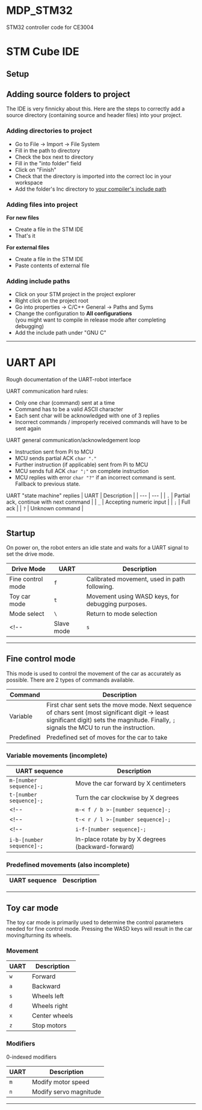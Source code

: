 # MDP_STM32
STM32 controller code for CE3004

# STM Cube IDE

## Setup

## Adding source folders to project
The IDE is very finnicky about this.
Here are the steps to correctly add a source directory
(containing source and header files)
into your project.

### Adding directories to project
- Go to File -> Import -> File System
- Fill in the path to directory
- Check the box next to directory
- Fill in the "into folder" field
- Click on "Finish"
- Check that the directory is imported into the correct loc in your workspace
- Add the folder's Inc directory to [your compiler's include path](#adding-include-paths)

### Adding files into project
**For new files**
- Create a file in the STM IDE
- That's it

**For external files**
- Create a file in the STM IDE
- Paste contents of external file


### Adding include paths
- Click on your STM project in the project explorer
- Right click on the project root
- Go into properties -> C/C++ General -> Paths and Syms
- Change the configuration to **All configurations** \
(you might want to compile in release mode after completing debugging)
- Add the include path under "GNU C"


---

# UART API
Rough documentation of the UART-robot interface

UART communication hard rules:
- Only one char (command) sent at a time
- Command has to be a valid ASCII character
- Each sent char will be acknowledged with one of 3 replies
- Incorrect commands / improperly received commands will have to be sent again

UART general communication/acknowledgement loop
- Instruction sent from Pi to MCU
- MCU sends partial ACK `char "."`
- Further instruction (if applicable) sent from Pi to MCU
- MCU sends full ACK `char ";"` on complete instruction
- MCU replies with error `char "?"` if an incorrect command is sent. Fallback to previous state.

UART "state machine" replies
| UART | Description |
| --- | --- |
| `.` | Partial ack, continue with next command |
| `_` | Accepting numeric input |
| `;` | Full ack |
| `?` | Unknown command |

---

## Startup
On power on, the robot enters an idle state and waits for a UART signal to set the drive mode.

| Drive Mode | UART | Description |
| --- | --- | --- |
| Fine control mode | `f` | Calibrated movement, used in path following. |
| Toy car mode | `t` | Movement using WASD keys, for debugging purposes. |
| Mode select | `\` | Return to mode selection |
<!-- | Slave mode | `s` | Movement set using WASDX, todo!() | -->

---

## Fine control mode
This mode is used to control the movement of the car as accurately as possible. There are 2 types of commands available.

| Command | Description |
| --- | --- |
| Variable | First char sent sets the move mode. Next sequence of chars sent (most significant digit -> least significant digit) sets the magnitude. Finally, `;` signals the MCU to run the instruction. |
| Predefined | Predefined set of moves for the car to take |


### Variable movements (incomplete)
| UART sequence | Description |
| --- | --- |
| `m-[number sequence]-;` | Move the car forward by X centimeters |
| `t-[number sequence]-;` | Turn the car clockwise by X degrees |
<!-- | `m-< f / b >-[number sequence]-;` | Move the car forwards/backwards by X centimeters | -->
<!-- | `t-< r / l >-[number sequence]-;` | Turn the car clockwise/anticlockwise by X degrees | -->
<!-- | `i-f-[number sequence]-;` | In-place rotate by by X degrees (forward-backward) |
| `i-b-[number sequence]-;` | In-place rotate by by X degrees (backward-forward) | -->


### Predefined movements (also incomplete)
| UART sequence | Description |
| --- | --- |


---

## Toy car mode
The toy car mode is primarily used to determine the control parameters needed for fine control mode.
Pressing the WASD keys will result in the car moving/turning its wheels.

### Movement

| UART | Description |
| --- | --- |
| `w` | Forward |
| `a` | Backward |
| `s` | Wheels left |
| `d` | Wheels right |
| `x` | Center wheels |
| `z` | Stop motors |

### Modifiers
0-indexed modifiers

| UART | Description |
| --- | --- |
| `m` | Modify motor speed |
| `n` | Modify servo magnitude |

<!-- ### Motor and Servo parameters

Motor power and steering angle are modified by:
 - Sending a command listed below
 - Sending a number within the accepted ranges.

sending `p 1` will set the motor power level to its lowest setting.

sending `l 4` will set the steering angle to its largest setting.

| UART | Description |
| --- | --- |
| `p` | Motor **p**ower level (1-8) |
| `l` | Steering **l**ock level (1-4) | -->


---
